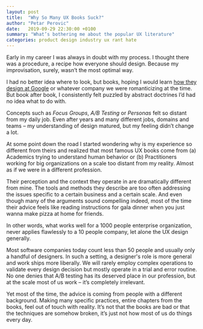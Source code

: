 ```yaml
---
layout: post
title:  "Why So Many UX Books Suck?"
author: "Petar Perovic"
date:   2019-09-29 22:30:00 +0100
summary: "What’s bothering me about the popular UX literature"
categories: product design industry ux rant hate
---
```


Early in my career I was always in doubt with my process. I thought there was a procedure, a recipe how everyone should design. Because my improvisation, surely, wasn’t the most optimal way.

I had no better idea where to look, but books, hoping I would learn [how they design at Google](https://stopdesign.com/archive/2009/03/20/goodbye-google.html) or whatever company we were romanticizing at the time. But book after book, I consistently felt puzzled by abstract doctrines I’d had no idea what to do with.

Concepts such as _Focus Groups_, _A/B Testing_ or _Personas_ felt so distant from my daily job. Even after years and many different jobs, domains and teams – my understanding of design matured, but my feeling didn’t change a lot.

At some point down the road I started wondering why is my experience so different from theirs and realized that most famous UX books come from (a) Academics trying to understand human behavior or (b) Practitioners working for big organizations on a scale too distant from my reality. Almost as if we were in a different profession.

Their perception and the context they operate in are dramatically different from mine. The tools and methods they describe are too often addressing the issues specific to a certain business and a certain scale. And even though many of the arguments sound compelling indeed, most of the time their advice feels like reading instructions for gala dinner when you just wanna make pizza at home for friends.

In other words, what works well for a 1000 people enterprise organization, never applies flawlessly to a 10 people company, let alone the UX design generally.

Most software companies today count less than 50 people and usually only a handful of designers. In such a setting, a designer's role is more general and work ships more liberally. We will rarely employ complex operations to validate every design decision but mostly operate in a trial and error routine. No one denies that A/B testing has its deserved place in our profession, but at the scale most of us work – it’s completely irrelevant.

Yet most of the time, the advice is coming from people with a different background. Making many specific practices, entire chapters from the books, feel out of touch with reality. It’s not that the books are bad or that the techniques are somehow broken, it’s just not how most of us do things every day.
